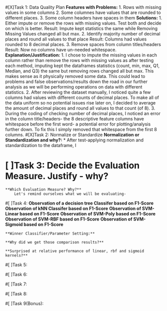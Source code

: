 #[X]Task 1: Data Quality Plan
    **Features with Problems:**
        1. Rows with missing values in some columns
        2. Some columnes have values that are rounded to different places.
        3. Some column headers have spaces in them
    **Solutions:**
        1. Either impute or remove the rows with missing values. Test both and decide on which is better.
            Result: Impute kept statistics the same while Removing Missing Values changed all but max. 
        2. Identify majority number of decimal places and round all values to that place
            Result: Columns had values rounded to 8 decimal places. 
        3. Remove spaces from column titles/headers
            Result: Now no columns have un-needed whitespace. 
    **Explanation/Justification:**
        1. I chose to impute the missing values in each column rather than remove the rows with missing values as after testing each method, imputing kept the dataframes statistics (count, min, max, Q1, Median, and Q3) the same but removing rows changed all but max. This makes sense as it physically removed some data. This could lead to problems and false observations/results down the road in our further analysis as we will be performing operations on data with different statistics. 
        2. After reviewing the dataset manually, I noticed quite a few columns had values with different counts of decimal places. To make all of the data uniform so no potential issues rise later on, I decided to average the amount of decimal places and round all values to that count (of 8). 
        3. During the coding of checking number of decimal places, I noticed an error in the column title/headers- the 8 descriptive feature columns have whitespace before the first word- a potential error for plotting/analysis further down. To fix this I simply removed that whitespace from the first 8 columns. 
#[X]Task 2: Normalize or Standardize 
    **Normalization or Standardization and why?:**
        * After test-applying normalization and standardization to the dataframe, I 

# [ ]Task 3: Decide the Evaluation Measure. Justify - why?
    **Which Evaluation Measure? Why?**
        Let's remind ourselves what we will be evaluating- 
    
#[ ]Task 4: 
    **Observation of a decision tree Classifer based on F1-Score**
    **Observation of kNN Classifer based on F1-Score**
    **Observation of SVM-Linear based on F1-Score**
    **Observation of SVM-Poly based on F1-Score**
    **Observation of SVM-RBF based on F1-Score**
    **Observation of SVM-Sigmoid based on F1-Score**
    
    **Winner Classifier/Parameter Setting:**
    
    **Why did we get those comparison results?**
    
    **Surprised at relative performance of linear, rbf and sigmoid kernels?**
    
#[ ]Task 5: 

#[ ]Task 6: 

#[ ]Task 7: 

#[ ]Task 8: 

#[ ]Task 9(Bonus): 

